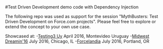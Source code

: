 #Test Driven Development demo code with Dependency Injection

The following repo was used as support for the session "MythBusters: Test Driven Development on Force.com projects". Please feel free to explore or extend the concept to your own use case.

Showcased at:
-[Testing3 Uy](http://testing.uy) April 2016, Montevideo Uruguay
-[Midwest Dreamin'16](http://midwestdreamin.com) July 2016, Chicago, IL
-[Forcelandia](http://forcelandia.com) July 2016, Portland, OR


